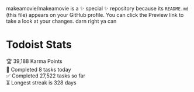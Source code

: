 makeamovie/makeamovie is a ✨ special ✨ repository because its `README.md` (this file) appears on your GitHub profile.
You can click the Preview link to take a look at your changes. darn right ya can

# Todoist Stats

<!-- TODO-IST:START -->
🏆  39,188 Karma Points           
🌸  Completed 8 tasks today           
✅  Completed 27,522 tasks so far           
⏳  Longest streak is 328 days
<!-- TODO-IST:END -->